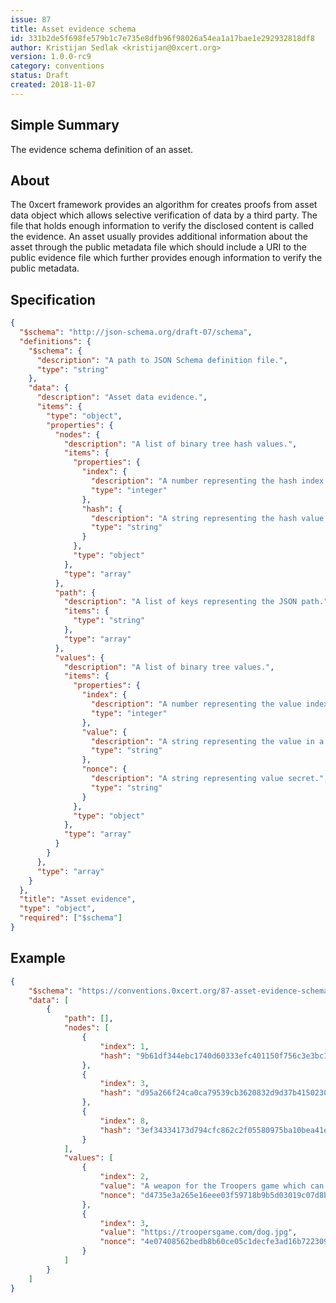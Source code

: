 ```yaml
---
issue: 87
title: Asset evidence schema
id: 331b2de5f698fe579b1c7e735e8dfb96f98026a54ea1a17bae1e292932818df8
author: Kristijan Sedlak <kristijan@0xcert.org>
version: 1.0.0-rc9
category: conventions
status: Draft
created: 2018-11-07
---
```


## Simple Summary

The evidence schema definition of an asset.

## About

The 0xcert framework provides an algorithm for creates proofs from asset data object which allows selective verification of data by a third party. The file that holds enough information to verify the disclosed content is called the evidence. An asset usually provides additional information about the asset through the public metadata file which should include a URI to the public evidence file which further provides enough information to verify the public metadata.

## Specification

```json
{
  "$schema": "http://json-schema.org/draft-07/schema",
  "definitions": {
    "$schema": {
      "description": "A path to JSON Schema definition file.",
      "type": "string"
    },
    "data": {
      "description": "Asset data evidence.",
      "items": {
      	"type": "object",
        "properties": {
          "nodes": {
            "description": "A list of binary tree hash values.",
            "items": {
              "properties": {
                "index": {
                  "description": "A number representing the hash index in a binary tree.",
                  "type": "integer"
                },
                "hash": {
                  "description": "A string representing the hash value in a binary tree.",
                  "type": "string"
                }
              },
              "type": "object"
            },
            "type": "array"
          },
          "path": {
            "description": "A list of keys representing the JSON path.",
            "items": {
              "type": "string"
            },
            "type": "array"
          },
          "values": {
            "description": "A list of binary tree values.",
            "items": {
              "properties": {
                "index": {
                  "description": "A number representing the value index in a binary tree.",
                  "type": "integer"
                },
                "value": {
                  "description": "A string representing the value in a binary tree.",
                  "type": "string"
                },
                "nonce": {
                  "description": "A string representing value secret.",
                  "type": "string"
                }
              },
              "type": "object"
            },
            "type": "array"
          }
        }
      },
      "type": "array"
    }
  },
  "title": "Asset evidence",
  "type": "object",
  "required": ["$schema"]
}
```

## Example

```json
{
    "$schema": "https://conventions.0xcert.org/87-asset-evidence-schema.json",
    "data": [
        {
            "path": [],
            "nodes": [
                {
                    "index": 1,
                    "hash": "9b61df344ebc1740d60333efc401150f756c3e3bc13f9ca31ddd96b8fc7180fe"
                },
                {
                    "index": 3,
                    "hash": "d95a266f24ca0ca79539cb3620832d9d37b415023002e8748458d34da53ccc1b"
                },
                {
                    "index": 8,
                    "hash": "3ef34334173d794cfc862c2f05580975ba10bea41e7ff2c60164a8288dee0cc6"
                }
            ],
            "values": [
                {
                    "index": 2,
                    "value": "A weapon for the Troopers game which can severely injure the enemy.",
                    "nonce": "d4735e3a265e16eee03f59718b9b5d03019c07d8b6c51f90da3a666eec13ab35"
                },
                {
                    "index": 3,
                    "value": "https://troopersgame.com/dog.jpg",
                    "nonce": "4e07408562bedb8b60ce05c1decfe3ad16b72230967de01f640b7e4729b49fce"
                }
            ]
        }
    ]
}
```
